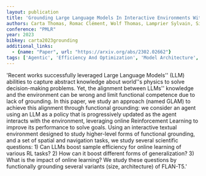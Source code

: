 ```yaml
---
layout: publication
title: 'Grounding Large Language Models In Interactive Environments With Online Reinforcement Learning'
authors: Carta Thomas, Romac Clément, Wolf Thomas, Lamprier Sylvain, Sigaud Olivier, Oudeyer Pierre-yves
conference: "PMLR"
year: 2023
bibkey: carta2023grounding
additional_links:
  - {name: "Paper", url: "https://arxiv.org/abs/2302.02662"}
tags: ['Agentic', 'Efficiency And Optimization', 'Model Architecture', 'RAG', 'Reinforcement Learning']
---
```

'Recent works successfully leveraged Large Language Models'' (LLM) abilities to capture abstract knowledge about world''s physics to solve decision-making problems. Yet, the alignment between LLMs'' knowledge and the environment can be wrong and limit functional competence due to lack of grounding. In this paper, we study an approach (named GLAM) to achieve this alignment through functional grounding: we consider an agent using an LLM as a policy that is progressively updated as the agent interacts with the environment, leveraging online Reinforcement Learning to improve its performance to solve goals. Using an interactive textual environment designed to study higher-level forms of functional grounding, and a set of spatial and navigation tasks, we study several scientific questions: 1) Can LLMs boost sample efficiency for online learning of various RL tasks? 2) How can it boost different forms of generalization? 3) What is the impact of online learning? We study these questions by functionally grounding several variants (size, architecture) of FLAN-T5.'

